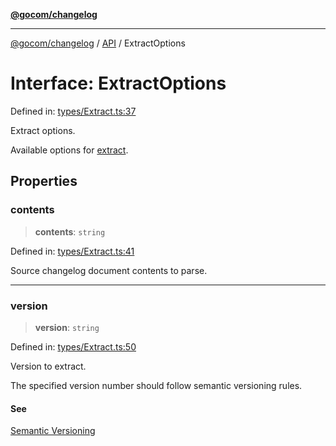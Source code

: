 [**@gocom/changelog**](../README.md)

***

[@gocom/changelog](../README.md) / [API](../Public/API.md) / ExtractOptions

# Interface: ExtractOptions

Defined in: [types/Extract.ts:37](https://github.com/gocom/changelog/blob/72ca68839c81872e5b1bc7a59e76a427f3be654f/src/types/Extract.ts#L37)

Extract options.

Available options for [extract](../API/API.extract.md).

## Properties

### contents

> **contents**: `string`

Defined in: [types/Extract.ts:41](https://github.com/gocom/changelog/blob/72ca68839c81872e5b1bc7a59e76a427f3be654f/src/types/Extract.ts#L41)

Source changelog document contents to parse.

***

### version

> **version**: `string`

Defined in: [types/Extract.ts:50](https://github.com/gocom/changelog/blob/72ca68839c81872e5b1bc7a59e76a427f3be654f/src/types/Extract.ts#L50)

Version to extract.

The specified version number should follow semantic versioning rules.

#### See

[Semantic Versioning](https://semver.org/)
